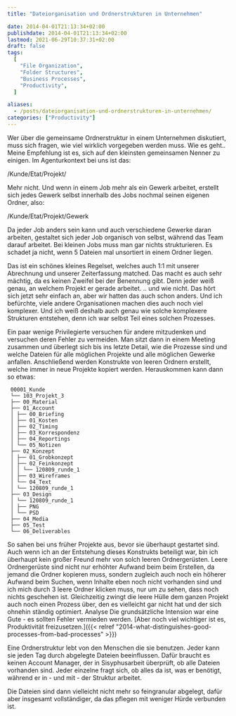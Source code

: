 ```yaml
---
title: "Dateiorganisation und Ordnerstrukturen in Unternehmen"

date: 2014-04-01T21:13:34+02:00
publishdate: 2014-04-01T21:13:34+02:00
lastmod: 2021-06-29T10:37:31+02:00
draft: false
tags:
  [
    "File Organization",
    "Folder Structures",
    "Business Processes",
    "Productivity",
  ]

aliases:
  - /posts/dateiorganisation-und-ordnerstrukturen-in-unternehmen/
categories: ["Productivity"]
---
```


Wer über die gemeinsame Ordnerstruktur in einem Unternehmen diskutiert, muss sich fragen, wie viel wirklich vorgegeben werden muss.
Wie es geht..
Meine Empfehlung ist es, sich auf den kleinsten gemeinsamen Nenner zu einigen. Im Agenturkontext bei uns ist das:

/Kunde/Etat/Projekt/

Mehr nicht. Und wenn in einem Job mehr als ein Gewerk arbeitet, erstellt sich jedes Gewerk selbst innerhalb des Jobs nochmal seinen eigenen Ordner, also:

/Kunde/Etat/Projekt/Gewerk

Da jeder Job anders sein kann und auch verschiedene Gewerke daran arbeiten, gestaltet sich jeder Job organisch von selbst, während das Team darauf arbeitet. Bei kleinen Jobs muss man gar nichts strukturieren. Es schadet ja nicht, wenn 5 Dateien mal unsortiert in einem Ordner liegen.

Das ist ein schönes kleines Regelset, welches auch 1:1 mit unserer Abrechnung und unserer Zeiterfassung matched. Das macht es auch sehr mächtig, da es keinen Zweifel bei der Benennung gibt. Denn jeder weiß genau, an welchem Projekt er gerade arbeitet.
.. und wie nicht.
Das hört sich jetzt sehr einfach an, aber wir hatten das auch schon anders. Und ich befürchte, viele andere Organisationen machen dies auch noch viel komplexer. Und ich weiß deshalb auch genau wie solche komplexere Strukturen entstehen, denn ich war selbst Teil eines solchen Prozesses.

Ein paar wenige Privilegierte versuchen für andere mitzudenken und versuchen deren Fehler zu vermeiden. Man sitzt dann in einem Meeting zusammen und überlegt sich bis ins letzte Detail, wie die Prozesse sind und welche Dateien für alle möglichen Projekte und alle möglichen Gewerke anfallen. Anschließend werden Konstrukte von leeren Ordnern erstellt, welche immer in neue Projekte kopiert werden. Herauskommen kann dann so etwas:

```text
 00001_Kunde
 └── 103_Projekt_3
 ├── 00_Material
 ├── 01_Account
 │ ├── 00_Briefing
 │ ├── 01_Kosten
 │ ├── 02_Timing
 │ ├── 03_Korrespondenz
 │ ├── 04_Reportings
 │ └── 05_Notizen
 ├── 02_Konzept
 │ ├── 01_Grobkonzept
 │ ├── 02_Feinkonzept
 │ │ └── 120809_runde_1
 │ ├── 03_Wireframes
 │ └── 04_Text
 │ └── 120809_runde_1
 ├── 03_Design
 │ └── 120809_runde_1
 │ ├── PNG
 │ └── PSD
 ├── 04_Media
 ├── 05_Test
 └── 06_Deliverables
```

So sahen bei uns früher Projekte aus, bevor sie überhaupt gestartet sind. Auch wenn ich an der Entstehung dieses Konstrukts beteiligt war, bin ich überhaupt kein großer Freund mehr von solch leeren Ordnergerüsten. Leere Ordnergerüste sind nicht nur erhöhter Aufwand beim beim Erstellen, da jemand die Ordner kopieren muss, sondern zugleich auch noch ein höherer Aufwand beim Suchen, wenn Inhalte eben noch nicht vorhanden sind und ich mich durch 3 leere Ordner klicken muss, nur um zu sehen, dass noch nichts geschehen ist. Gleichzeitig zwingt die leere Hülle dem ganzen Projekt auch noch einen Prozess über, den es vielleicht gar nicht hat und der sich ohnehin ständig optimiert.
Analyse
Die grundsätzliche Intension war eine Gute - es sollten Fehler vermieden werden. [Aber noch viel wichtiger ist es, Produktivität freizusetzen.]({{< relref "2014-what-distinguishes-good-processes-from-bad-processes" >}})

Eine Ordnerstruktur lebt von den Menschen die sie benutzen. Jeder kann sie jeden Tag durch abgelegte Dateien beeinflussen. Dafür braucht es keinen Account Manager, der in Sisyphusarbeit überprüft, ob alle Dateien vorhanden sind. Jeder einzelne fragt sich, ob alles da ist, was er benötigt, während er in - und mit - der Struktur arbeitet.

Die Dateien sind dann vielleicht nicht mehr so feingranular abgelegt, dafür aber insgesamt vollständiger, da das pflegen mit weniger Hürde verbunden ist.
